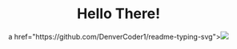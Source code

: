 
<h1 align="center">Hello There!</b></h1>

<p align="center">
  a href="https://github.com/DenverCoder1/readme-typing-svg"><img src="https://readme-typing-svg.herokuapp.com?font=Time+New+Roman&size=30&center=true&vCenter=true&width=600&height=100&lines=Fire&hearts;++;Self+thought+developer,;Learning..,;Noob,;Fix+after+banging+your+head..<3"></a>
</p>


<br>
